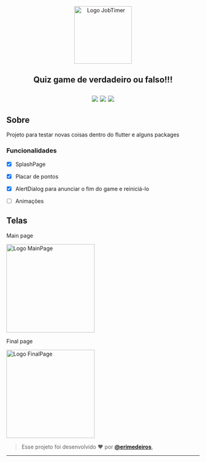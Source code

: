<p align="center">
      <img src="https://user-images.githubusercontent.com/73318684/179319447-36c9dc99-95bc-4700-b38a-7508349807f1.png" width="150" alt="Logo JobTimer"/>

<h2 align="center"> Quiz game de verdadeiro ou falso!!! </br></br> 

<img src="https://img.shields.io/badge/dart-C.svg?style=for-the-badge&logo=dart&color=152030">
<img src="https://img.shields.io/badge/flutter-C.svg?style=for-the-badge&logo=flutter&color=0468D7"> 
<img src="https://img.shields.io/badge/Visual%20Studio%20Code-%23323330.svg?style=for-the-badge&logo=visual-studio-code&logoColor=FFFFFF&color=2F74C0">   </h2>

<h2> Sobre </h2>
<p >
  Projeto para testar novas coisas dentro do flutter e alguns packages
</p>  

### Funcionalidades

- [x] SplashPage
- [x] Placar de pontos
- [x] AlertDialog para anunciar o fim do game e reiniciá-lo
- [ ] Animações




<h2> Telas </h2>  
<p> Main page </p> 
<img src="https://user-images.githubusercontent.com/73318684/179320392-4c9340a1-8df4-4fe8-969e-8a1f85cd3ea3.jpg" width="230" alt="Logo MainPage"/>   
<p> Final page </p> 
<img src="https://user-images.githubusercontent.com/73318684/179320440-d1342fa5-9958-49ba-92a5-610c68a74cdd.jpg" width="230" alt="Logo FinalPage"/>   

   
   >Esse projeto foi desenvolvido ❤️ por **[@erimedeiros](https://www.linkedin.com/in/erimedeiros/)**,<br> 

   ---
  
